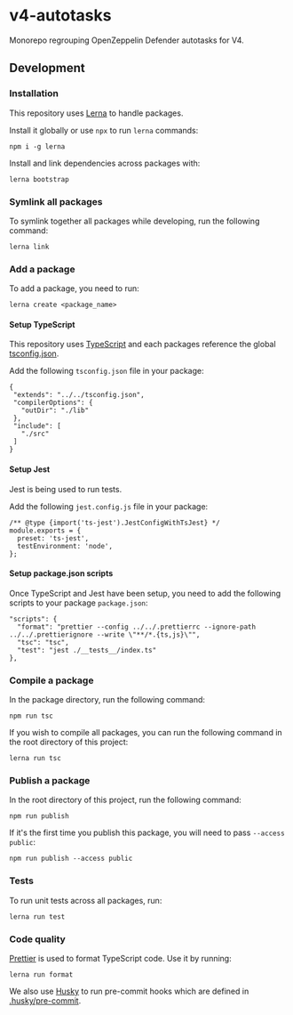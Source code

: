 # v4-autotasks

Monorepo regrouping OpenZeppelin Defender autotasks for V4.

## Development

### Installation

This repository uses [Lerna](https://lerna.js.org/) to handle packages.

Install it globally or use `npx` to run `lerna` commands:

```
npm i -g lerna
```

Install and link dependencies across packages with:

```
lerna bootstrap
```

### Symlink all packages

To symlink together all packages while developing, run the following command:

```
lerna link
```

### Add a package

To add a package, you need to run:

```
lerna create <package_name>
```

#### Setup TypeScript

This repository uses [TypeScript](https://www.typescriptlang.org/) and each packages reference the global [tsconfig.json](./tsconfig.json).

Add the following `tsconfig.json` file in your package:

```
{
 "extends": "../../tsconfig.json",
 "compilerOptions": {
   "outDir": "./lib"
 },
 "include": [
   "./src"
 ]
}
```

#### Setup Jest

Jest is being used to run tests.

Add the following `jest.config.js` file in your package:

```
/** @type {import('ts-jest').JestConfigWithTsJest} */
module.exports = {
  preset: 'ts-jest',
  testEnvironment: 'node',
};
```

#### Setup package.json scripts

Once TypeScript and Jest have been setup, you need to add the following scripts to your package `package.json`:

```
"scripts": {
  "format": "prettier --config ../../.prettierrc --ignore-path ../../.prettierignore --write \"**/*.{ts,js}\"",
  "tsc": "tsc",
  "test": "jest ./__tests__/index.ts"
},
```

### Compile a package

In the package directory, run the following command:

```
npm run tsc
```

If you wish to compile all packages, you can run the following command in the root directory of this project:
```
lerna run tsc
```

### Publish a package

In the root directory of this project, run the following command:

```
npm run publish
```

If it's the first time you publish this package, you will need to pass `--access public`:
```
npm run publish --access public
```

### Tests

To run unit tests across all packages, run:

```
lerna run test
```

### Code quality

[Prettier](https://prettier.io) is used to format TypeScript code. Use it by running:

```
lerna run format
```

We also use [Husky](https://typicode.github.io/husky/#/) to run pre-commit hooks which are defined in [.husky/pre-commit](.husky/pre-commit).
